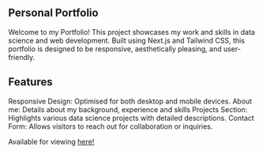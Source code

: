 ## Personal Portfolio 

Welcome to my  Portfolio! This project showcases my work and skills in data science and web development. Built using Next.js and Tailwind CSS, this portfolio is designed to be responsive, aesthetically pleasing, and user-friendly.

## Features 
Responsive Design: Optimised for both desktop and mobile devices.
About me: Details about my background, experience and skills 
Projects Section: Highlights various data science projects with detailed descriptions.
Contact Form: Allows visitors to reach out for collaboration or inquiries.

Available for viewing [here!](https://data-science-portfolio-sigma.vercel.app/)
